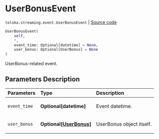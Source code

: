 # UserBonusEvent
`toloka.streaming.event.UserBonusEvent` | [Source code](https://github.com/Toloka/toloka-kit/blob/v0.1.24/src/streaming/event.py#L65)

```python
UserBonusEvent(
    self,
    *,
    event_time: Optional[datetime] = None,
    user_bonus: Optional[UserBonus] = None
)
```

UserBonus-related event.

## Parameters Description

| Parameters | Type | Description |
| :----------| :----| :-----------|
`event_time`|**Optional\[datetime\]**|<p>Event datetime.</p>
`user_bonus`|**Optional\[[UserBonus](toloka.client.user_bonus.UserBonus.md)\]**|<p>UserBonus object itself.</p>
